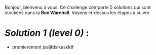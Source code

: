 Bonjour, bienvenu à vous. 
Ce challenge comporte 5 solutions qui sont stockées dans la **Box Warchall**.
Voyons ci-dessus les étapes à suivre.

# _Solution 1 (level 0)_ :
- premierement jsaljfdslkaskldf